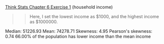 [Think Stats Chapter 6 Exercise 1](http://greenteapress.com/thinkstats2/html/thinkstats2007.html#toc60) (household income)

>> Here, I set the lowest income as $1000, and the highest income as $1000000.

Median: 51226.93
Mean: 74278.71
Skewness: 4.95
Pearson's skewness: 0.74
66.00% of the population has lower income than the mean income